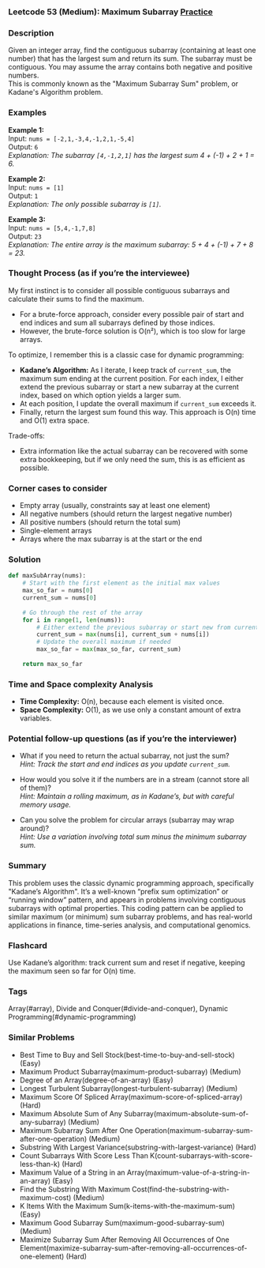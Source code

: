 ### Leetcode 53 (Medium): Maximum Subarray [Practice](https://leetcode.com/problems/maximum-subarray/)

### Description  
Given an integer array, find the contiguous subarray (containing at least one number) that has the largest sum and return its sum. The subarray must be contiguous. You may assume the array contains both negative and positive numbers.  
This is commonly known as the "Maximum Subarray Sum" problem, or Kadane's Algorithm problem.

### Examples  

**Example 1:**  
Input: `nums = [-2,1,-3,4,-1,2,1,-5,4]`  
Output: `6`  
*Explanation: The subarray `[4,-1,2,1]` has the largest sum 4 + (-1) + 2 + 1 = 6.*

**Example 2:**  
Input: `nums = [1]`  
Output: `1`  
*Explanation: The only possible subarray is `[1]`.*

**Example 3:**  
Input: `nums = [5,4,-1,7,8]`  
Output: `23`  
*Explanation: The entire array is the maximum subarray: 5 + 4 + (-1) + 7 + 8 = 23.*


### Thought Process (as if you’re the interviewee)  
My first instinct is to consider all possible contiguous subarrays and calculate their sums to find the maximum.  
- For a brute-force approach, consider every possible pair of start and end indices and sum all subarrays defined by those indices.  
- However, the brute-force solution is O(n²), which is too slow for large arrays.

To optimize, I remember this is a classic case for dynamic programming:
- **Kadane’s Algorithm:** As I iterate, I keep track of `current_sum`, the maximum sum ending at the current position. For each index, I either extend the previous subarray or start a new subarray at the current index, based on which option yields a larger sum.
- At each position, I update the overall maximum if `current_sum` exceeds it.  
- Finally, return the largest sum found this way. This approach is O(n) time and O(1) extra space.

Trade-offs:  
- Extra information like the actual subarray can be recovered with some extra bookkeeping, but if we only need the sum, this is as efficient as possible.

### Corner cases to consider  
- Empty array (usually, constraints say at least one element)
- All negative numbers (should return the largest negative number)
- All positive numbers (should return the total sum)
- Single-element arrays
- Arrays where the max subarray is at the start or the end

### Solution

```python
def maxSubArray(nums):
    # Start with the first element as the initial max values
    max_so_far = nums[0]
    current_sum = nums[0]
    
    # Go through the rest of the array
    for i in range(1, len(nums)):
        # Either extend the previous subarray or start new from current element
        current_sum = max(nums[i], current_sum + nums[i])
        # Update the overall maximum if needed
        max_so_far = max(max_so_far, current_sum)
    
    return max_so_far
```

### Time and Space complexity Analysis  

- **Time Complexity:** O(n), because each element is visited once.
- **Space Complexity:** O(1), as we use only a constant amount of extra variables.

### Potential follow-up questions (as if you’re the interviewer)  

- What if you need to return the actual subarray, not just the sum?  
  *Hint: Track the start and end indices as you update `current_sum`.*

- How would you solve it if the numbers are in a stream (cannot store all of them)?  
  *Hint: Maintain a rolling maximum, as in Kadane’s, but with careful memory usage.*

- Can you solve the problem for circular arrays (subarray may wrap around)?  
  *Hint: Use a variation involving total sum minus the minimum subarray sum.*

### Summary
This problem uses the classic dynamic programming approach, specifically "Kadane’s Algorithm". It’s a well-known “prefix sum optimization” or “running window” pattern, and appears in problems involving contiguous subarrays with optimal properties. This coding pattern can be applied to similar maximum (or minimum) sum subarray problems, and has real-world applications in finance, time-series analysis, and computational genomics.


### Flashcard
Use Kadane’s algorithm: track current sum and reset if negative, keeping the maximum seen so far for O(n) time.

### Tags
Array(#array), Divide and Conquer(#divide-and-conquer), Dynamic Programming(#dynamic-programming)

### Similar Problems
- Best Time to Buy and Sell Stock(best-time-to-buy-and-sell-stock) (Easy)
- Maximum Product Subarray(maximum-product-subarray) (Medium)
- Degree of an Array(degree-of-an-array) (Easy)
- Longest Turbulent Subarray(longest-turbulent-subarray) (Medium)
- Maximum Score Of Spliced Array(maximum-score-of-spliced-array) (Hard)
- Maximum Absolute Sum of Any Subarray(maximum-absolute-sum-of-any-subarray) (Medium)
- Maximum Subarray Sum After One Operation(maximum-subarray-sum-after-one-operation) (Medium)
- Substring With Largest Variance(substring-with-largest-variance) (Hard)
- Count Subarrays With Score Less Than K(count-subarrays-with-score-less-than-k) (Hard)
- Maximum Value of a String in an Array(maximum-value-of-a-string-in-an-array) (Easy)
- Find the Substring With Maximum Cost(find-the-substring-with-maximum-cost) (Medium)
- K Items With the Maximum Sum(k-items-with-the-maximum-sum) (Easy)
- Maximum Good Subarray Sum(maximum-good-subarray-sum) (Medium)
- Maximize Subarray Sum After Removing All Occurrences of One Element(maximize-subarray-sum-after-removing-all-occurrences-of-one-element) (Hard)